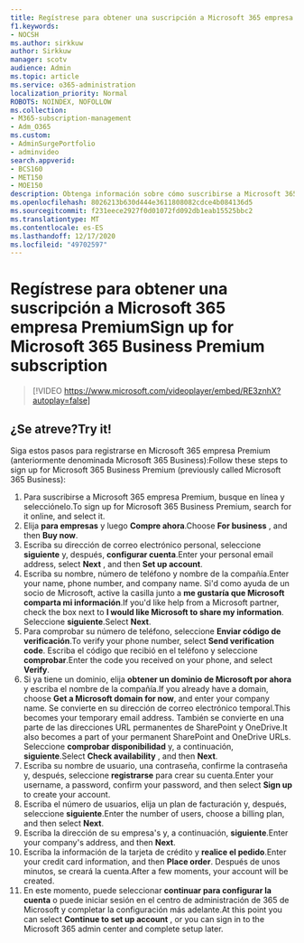 ```yaml
---
title: Regístrese para obtener una suscripción a Microsoft 365 empresa Premium
f1.keywords:
- NOCSH
ms.author: sirkkuw
author: Sirkkuw
manager: scotv
audience: Admin
ms.topic: article
ms.service: o365-administration
localization_priority: Normal
ROBOTS: NOINDEX, NOFOLLOW
ms.collection:
- M365-subscription-management
- Adm_O365
ms.custom:
- AdminSurgePortfolio
- adminvideo
search.appverid:
- BCS160
- MET150
- MOE150
description: Obtenga información sobre cómo suscribirse a Microsoft 365 empresa Premium.
ms.openlocfilehash: 8026213b630d444e3611808082cdce4b084136d5
ms.sourcegitcommit: f231eece2927f0d01072fd092db1eab15525bbc2
ms.translationtype: MT
ms.contentlocale: es-ES
ms.lasthandoff: 12/17/2020
ms.locfileid: "49702597"
---
```

# <a name="sign-up-for-microsoft-365-business-premium-subscription"></a><span data-ttu-id="b6948-103">Regístrese para obtener una suscripción a Microsoft 365 empresa Premium</span><span class="sxs-lookup"><span data-stu-id="b6948-103">Sign up for Microsoft 365 Business Premium subscription</span></span>

> [!VIDEO https://www.microsoft.com/videoplayer/embed/RE3znhX?autoplay=false]

## <a name="try-it"></a><span data-ttu-id="b6948-104">¿Se atreve?</span><span class="sxs-lookup"><span data-stu-id="b6948-104">Try it!</span></span>

<span data-ttu-id="b6948-105">Siga estos pasos para registrarse en Microsoft 365 empresa Premium (anteriormente denominada Microsoft 365 Business):</span><span class="sxs-lookup"><span data-stu-id="b6948-105">Follow these steps to sign up for Microsoft 365 Business Premium (previously called Microsoft 365 Business):</span></span>

1. <span data-ttu-id="b6948-106">Para suscribirse a Microsoft 365 empresa Premium, busque en línea y selecciónelo.</span><span class="sxs-lookup"><span data-stu-id="b6948-106">To sign up for Microsoft 365 Business Premium, search for it online, and select it.</span></span>
2. <span data-ttu-id="b6948-107">Elija  **para empresas** y luego  **Compre ahora**.</span><span class="sxs-lookup"><span data-stu-id="b6948-107">Choose  **For business** , and then  **Buy now**.</span></span>
3. <span data-ttu-id="b6948-108">Escriba su dirección de correo electrónico personal, seleccione  **siguiente** y, después,  **configurar cuenta**.</span><span class="sxs-lookup"><span data-stu-id="b6948-108">Enter your personal email address, select  **Next** , and then  **Set up account**.</span></span>
4. <span data-ttu-id="b6948-109">Escriba su nombre, número de teléfono y nombre de la compañía.</span><span class="sxs-lookup"><span data-stu-id="b6948-109">Enter your name, phone number, and company name.</span></span> <span data-ttu-id="b6948-110">Si&#39;d como ayuda de un socio de Microsoft, active la casilla junto a  **me gustaría que Microsoft comparta mi información**.</span><span class="sxs-lookup"><span data-stu-id="b6948-110">If you&#39;d like help from a Microsoft partner, check the box next to  **I would like Microsoft to share my information**.</span></span> <span data-ttu-id="b6948-111">Seleccione  **siguiente**.</span><span class="sxs-lookup"><span data-stu-id="b6948-111">Select  **Next**.</span></span>
5. <span data-ttu-id="b6948-112">Para comprobar su número de teléfono, seleccione  **Enviar código de verificación**.</span><span class="sxs-lookup"><span data-stu-id="b6948-112">To verify your phone number, select  **Send verification code**.</span></span> <span data-ttu-id="b6948-113">Escriba el código que recibió en el teléfono y seleccione  **comprobar**.</span><span class="sxs-lookup"><span data-stu-id="b6948-113">Enter the code you received on your phone, and select  **Verify**.</span></span>
6. <span data-ttu-id="b6948-114">Si ya tiene un dominio, elija  **obtener un dominio de Microsoft por ahora** y escriba el nombre de la compañía.</span><span class="sxs-lookup"><span data-stu-id="b6948-114">If you already have a domain, choose  **Get a Microsoft domain for now**, and enter your company name.</span></span> <span data-ttu-id="b6948-115">Se convierte en su dirección de correo electrónico temporal.</span><span class="sxs-lookup"><span data-stu-id="b6948-115">This becomes your temporary email address.</span></span> <span data-ttu-id="b6948-116">También se convierte en una parte de las direcciones URL permanentes de SharePoint y OneDrive.</span><span class="sxs-lookup"><span data-stu-id="b6948-116">It also becomes a part of your permanent SharePoint and OneDrive URLs.</span></span> <span data-ttu-id="b6948-117">Seleccione  **comprobar disponibilidad** y, a continuación,  **siguiente**.</span><span class="sxs-lookup"><span data-stu-id="b6948-117">Select  **Check availability** , and then  **Next**.</span></span>
7. <span data-ttu-id="b6948-118">Escriba su nombre de usuario, una contraseña, confirme la contraseña y, después, seleccione  **registrarse**  para crear su cuenta.</span><span class="sxs-lookup"><span data-stu-id="b6948-118">Enter your username, a password, confirm your password, and then select  **Sign up**  to create your account.</span></span>
8. <span data-ttu-id="b6948-119">Escriba el número de usuarios, elija un plan de facturación y, después, seleccione  **siguiente**.</span><span class="sxs-lookup"><span data-stu-id="b6948-119">Enter the number of users, choose a billing plan, and then select  **Next**.</span></span>
9.  <span data-ttu-id="b6948-120">Escriba la dirección de su empresa&#39;s y, a continuación,  **siguiente**.</span><span class="sxs-lookup"><span data-stu-id="b6948-120">Enter your company&#39;s address, and then  **Next**.</span></span>
10. <span data-ttu-id="b6948-121">Escriba la información de la tarjeta de crédito y  **realice el pedido**.</span><span class="sxs-lookup"><span data-stu-id="b6948-121">Enter your credit card information, and then  **Place order**.</span></span> <span data-ttu-id="b6948-122">Después de unos minutos, se creará la cuenta.</span><span class="sxs-lookup"><span data-stu-id="b6948-122">After a few moments, your account will be created.</span></span>
11. <span data-ttu-id="b6948-123">En este momento, puede seleccionar  **continuar para configurar la cuenta** o puede iniciar sesión en el centro de administración de 365 de Microsoft y completar la configuración más adelante.</span><span class="sxs-lookup"><span data-stu-id="b6948-123">At this point you can select  **Continue to set up account** , or you can sign in to the Microsoft 365 admin center and complete setup later.</span></span>